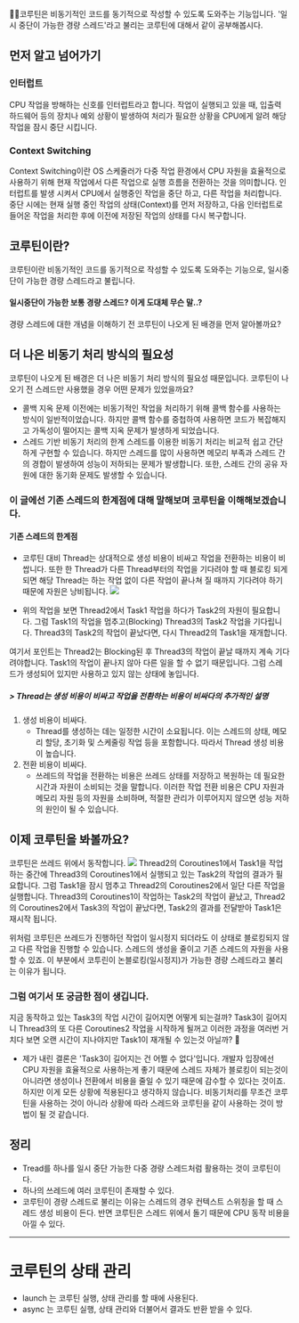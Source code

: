 🖐🏻코루틴은 비동기적인 코드를 동기적으로 작성할 수 있도록 도와주는 기능입니다. '일시 중단이 가능한 경량 스레드'라고 불리는 코루틴에 대해서 같이 공부해봅시다.


## 먼저 알고 넘어가기
### 인터럽트
CPU 작업을 방해하는 신호를 인터럽트라고 합니다.
작업이 실행되고 있을 때, 입출력 하드웨어 등의 장치나 예외 상황이 발생하여 처리가 필요한 상황을 CPU에게 알려 해당 작업을 잠시 중단 시킵니다.

### Context Switching
Context Switching이란 OS 스케줄러가 다중 작업 환경에서 CPU 자원을 효율적으로 사용하기 위해 현재 작업에서 다른 작업으로 실행 흐름을 전환하는 것을 의미합니다. 인터럽트를 발생 시켜서 CPU에서 실행중인 작업을 중단 하고, 다른 작업을 처리합니다.
중단 시에는 현재 실행 중인 작업의 상태(Context)를 먼저 저장하고, 다음 인터럽트로 들어온 작업을 처리한 후에 이전에 저장된 작업의 상태를 다시 복구합니다.

## 코루틴이란?
코루틴이란 비동기적인 코드를 동기적으로 작성할 수 있도록 도와주는 기능으로, 일시중단이 가능한 경량 스레드라고 불립니다.
 
#### 일시중단이 가능한 보통 경량 스레드? 이게 도대체 무슨 말..?
경량 스레드에 대한 개념을 이해하기 전 코루틴이 나오게 된 배경을 먼저 알아볼까요?

## 더 나은 비동기 처리 방식의 필요성
코루틴이 나오게 된 배경은 더 나은 비동기 처리 방식의 필요성 때문입니다.
코루틴이 나오기 전 스레드만 사용했을 경우 어떤 문제가 있었을까요?
- 콜백 지옥 문제
    이전에는 비동기적인 작업을 처리하기 위해 콜백 함수를 사용하는 방식이 일반적이었습니다. 하지만 콜백 함수를 중첩하여 사용하면 코드가 복잡해지고 가독성이 떨어지는 콜백 지옥 문제가 발생하게 되었습니다.
- 스레드 기반 비동기 처리의 한계 
    스레드를 이용한 비동기 처리는 비교적 쉽고 간단하게 구현할 수 있습니다. 하지만 스레드를 많이 사용하면 메모리 부족과 스레드 간의 경합이 발생하여 성능이 저하되는 문제가 발생합니다. 또한, 스레드 간의 공유 자원에 대한 동기화 문제도 발생할 수 있습니다.

### 이 글에선 기존 스레드의 한계점에 대해 말해보며 코루틴을 이해해보겠습니다.
#### 기존 스레드의 한계점
- 코루틴 대비 Thread는 상대적으로 생성 비용이 비싸고 작업을 전환하는 비용이 비쌉니다. 또한 한 Thread가 다른 Thread부터의 작업을 기다려야 할 때 블로킹 되게 되면 해당 Thread는 하는 작업 없이 다른 작업이 끝나쳐 질 때까지 기다려야 하기 때문에 자원은 낭비됩니다.
![](https://blog.kakaocdn.net/dn/cbGV3s/btr6bt39l0q/ETnKpvlP7IA1DnAhRgeNlk/img.png)

- 위의 작업을 보면 Thread2에서 Task1 작업을 하다가 Task2의 자원이 필요합니다. 그럼 Task1의 작업을 멈추고(Blocking) Thread3의 Task2 작업을 기다립니다. Thread3의 Task2의 작업이 끝났다면, 다시 Thread2의 Task1을 재개합니다.
 
여기서 포인트는 Thread2는 Blocking된 후 Thread3의 작업이 끝날 때까지 계속 기다려야합니다. Task1의 작업이 끝나지 않아 다른 일을 할 수 없기 때문입니다. 그럼 스레드가 생성되어 있지만 사용하고 있지 않는 상태에 놓입니다.

##### > Thread는 생성 비용이 비싸고 작업을 전환하는 비용이 비싸다의 추가적인 설명
1. 생성 비용이 비싸다.
    - Thread를 생성하는 데는 일정한 시간이 소요됩니다. 이는 스레드의 상태, 메모리 할당, 초기화 및 스케줄링 작업 등을 포함합니다. 따라서 Thread 생성 비용이 높습니다.
2. 전환 비용이 비싸다. 
    - 쓰레드의 작업을 전환하는 비용은 쓰레드 상태를 저장하고 복원하는 데 필요한 시간과 자원이 소비되는 것을 말합니다. 이러한 작업 전환 비용은 CPU 자원과 메모리 자원 등의 자원을 소비하며, 적절한 관리가 이루어지지 않으면 성능 저하의 원인이 될 수 있습니다.

## 이제 코루틴을 봐볼까요?
코루틴은 쓰레드 위에서 동작합니다.
![](https://img1.daumcdn.net/thumb/R1280x0/?scode=mtistory2&fname=https%3A%2F%2Fblog.kakaocdn.net%2Fdn%2FpqmoQ%2Fbtr6os5F19G%2Fd6Vmdd1HiUypScLlz6QAP0%2Fimg.png)
Thread2의 Coroutines1에서 Task1을 작업하는 중간에 Thread3의 Coroutines1에서 실행되고 있는 Task2의 작업의 결과가 필요합니다. 그럼 Task1을 잠시 멈추고 Thread2의 Coroutines2에서 일단 다른 작업을 실행합니다. Thread3의 Coroutines1이 작업하는 Task2의 작업이 끝났고, Thread2의 Coroutines2에서 Task3의 작업이 끝났다면, Task2의 결과를 전달받아 Task1은 재시작 됩니다.
 
위처럼 코루틴은 쓰레드가 진행하던 작업이 일시정지 되더라도 이 상태로 블로킹되지 않고 다른 작업을 진행할 수 있습니다. 스레드의 생성을 줄이고 기존 스레드의 자원을 사용할 수 있죠. 이 부분에서 코투린이 논블로킹(일시정지)가 가능한 경량 스레드라고 불리는 이유가 됩니다.

### 그럼 여기서 또 궁금한 점이 생깁니다.
지금 동작하고 있는 Task3의 작업 시간이 길어지면 어떻게 되는걸까? Task3이 길어지니 Thread3의 또 다른 Coroutines2 작업을 시작하게 될꺼고 이러한 과정을 여러번 거치다 보면 오랜 시간이 지나야지만 Task1이 재개될 수 있는것 아닐까? 🤔
- 제가 내린 결론은 'Task3이 길어지는 건 어쩔 수 없다'입니다. 개발자 입장에선 CPU 자원을 효율적으로 사용하는게 좋기 때문에 스레드 자체가 블로킹이 되는것이 아니라면 생성이나 전환에서 비용을 줄일 수 있기 때문에 감수할 수 있다는 것이죠. 하지만 이게 모든 상황에 적용된다고 생각하지 않습니다. 비동기처리를 무조건 코루틴을 사용하는 것이 아니라 상황에 따라 스레드와 코루틴을 같이 사용하는 것이 방법이 될 것 같습니다.

## 정리
- Tread를 하나를 일시 중단 가능한 다중 경량 스레드처럼 활용하는 것이 코루틴이다.
- 하나의 쓰레드에 여러 코루틴이 존재할 수 있다.
- 코루틴이 경량 스레드로 불리는 이유는 스레드의 경우 컨텍스트 스위칭을 할 때 스레드 생성 비용이 든다. 반면 코루틴은 스레드 위에서 돌기 때문에 CPU 동작 비용을 아낄 수 있다.

---

# 코루틴의 상태 관리
- launch 는 코루틴 실행, 상태 관리를 할 때에 사용된다.
- async 는 코루틴 실행, 상태 관리와 더불어서 결과도 반환 받을 수 있다.
